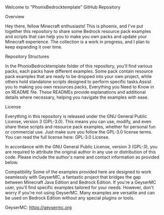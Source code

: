 Welcome to "PhonixBedrocktemplate" GitHub Repository

Overview

Hey there, fellow Minecraft enthusiasts! This is phoenix, and I've put together this repository to share some Bedrock resource pack examples and scripts that can help you to make you own packs and update your Minecraft experience. The collection is a work in progress, and I plan to keep expanding it over time.

Repository Structures

In the PhonixBedrocktemplate folder of this repository, you'll find various packs, each packs have different examples. Some pack contain resource pack examples that are ready to be dropped into your own project, while others hold standalone scripts designed to perform specific tasks.Assist you to making you own resources packs, Everything you Need to Know in on README file. These READMEs provide explanations and additional details where necessary, helping you navigate the examples with ease.

License

Everything in this repository is released under the GNU General Public License, version 3 (GPL-3.0). This means you can use, modify, and even share these scripts and resource pack examples, whether for personal fun or commercial use. Just make sure you follow the GPL-3.0 license terms. You can read the full license here: GPL-3.0 License.


In accordance with the GNU General Public License, version 3 (GPL-3), you are required to attribute the original author in any use or distribution of this code. Please include the author's name and contact information as provided below.


Compatibility
Some of the examples provided here are designed to work seamlessly with GeyserMC, a fantastic project that bridges the gap between Minecraft Java Edition and Bedrock Edition. If you're a GeyserMC user, you'll find specific examples tailored for your needs. However, don't worry if you're not using GeyserMC. Many examples are versatile and can be used on Bedrock Edition without any special plugins or tools.


GeyserMC: https://geysermc.org
